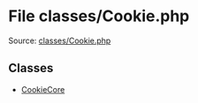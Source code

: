 File classes/Cookie.php
=========

Source: [classes/Cookie.php](https://github.com/PrestaShop/PrestaShop/blob/1.6.0.2/classes/Cookie.php)


Classes
-------

* [CookieCore](class.CookieCore.md)

